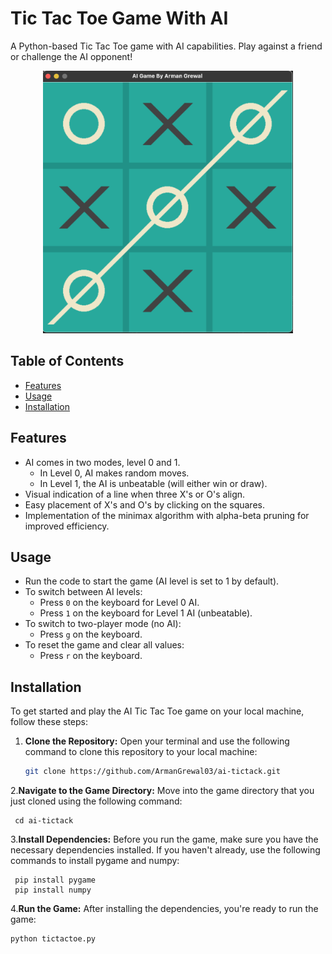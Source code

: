 # Tic Tac Toe Game With AI

A Python-based Tic Tac Toe game with AI capabilities. Play against a friend or challenge the AI opponent!

<div align="center">
  <img src="./images/screenshot.png" alt="Project Screenshot" width="400">
</div>

## Table of Contents

- [Features](#features)
- [Usage](#usage)
- [Installation](#installation)

## Features

- AI comes in two modes, level 0 and 1.
  - In Level 0, AI makes random moves.
  - In Level 1, the AI is unbeatable (will either win or draw).
- Visual indication of a line when three X's or O's align.
- Easy placement of X's and O's by clicking on the squares.
- Implementation of the minimax algorithm with alpha-beta pruning for improved efficiency.

## Usage

- Run the code to start the game (AI level is set to 1 by default).
- To switch between AI levels:
  - Press `0` on the keyboard for Level 0 AI.
  - Press `1` on the keyboard for Level 1 AI (unbeatable).
- To switch to two-player mode (no AI):
  - Press `g` on the keyboard.
- To reset the game and clear all values:
  - Press `r` on the keyboard.

## Installation

To get started and play the AI Tic Tac Toe game on your local machine, follow these steps:

1. **Clone the Repository:**
  Open your terminal and use the following command to clone this repository to your local machine:
   ```bash
   git clone https://github.com/ArmanGrewal03/ai-tictack.git
2.**Navigate to the Game Directory:**
  Move into the game directory that you just cloned using the following command:
  ```plaintext
   cd ai-tictack
  ```
3.**Install Dependencies:**
  Before you run the game, make sure you have the necessary dependencies installed. If you haven't already, use         the following commands to install pygame and numpy:
  ```plaintext
   pip install pygame
   pip install numpy
  ```
4.**Run the Game:**
  After installing the dependencies, you're ready to run the game:
  ```plaintext
  python tictactoe.py
  ```

  


